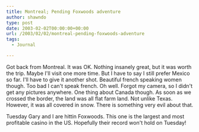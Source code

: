 ```yaml
---
title: Montreal; Pending Foxwoods adventure
author: shawndo
type: post
date: 2003-02-02T00:00:00+00:00
url: /2003/02/02/montreal-pending-foxwoods-adventure
tags:
  - Journal

---
```

Got back from Montreal. It was OK. Nothing insanely great, but it was worth the trip. Maybe I'll visit one more time. But I have to say I still prefer Mexico so far. I'll have to give it another shot. Beautiful french speaking women though. Too bad I can't speak french. Oh well. Forgot my camera, so I didn't get any pictures anywhere. One thing about Canada though. As soon as we crossed the border, the land was all flat farm land. Not unlike Texas. However, it was all covered in snow. There is something very evil about that.  

Tuesday Gary and I are hittin Foxwoods. This one is the largest and most profitable casino in the US. Hopefully their record won't hold on Tuesday!